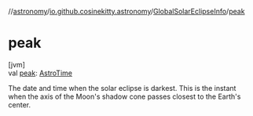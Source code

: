 //[astronomy](../../../index.md)/[io.github.cosinekitty.astronomy](../index.md)/[GlobalSolarEclipseInfo](index.md)/[peak](peak.md)

# peak

[jvm]\
val [peak](peak.md): [AstroTime](../-astro-time/index.md)

The date and time when the solar eclipse is darkest. This is the instant when the axis of the Moon's shadow cone passes closest to the Earth's center.
